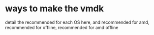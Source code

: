 # ways to make the vmdk

detail the recommended for each OS here, and recommended for amd, recommended for offline, recommended for amd offline

